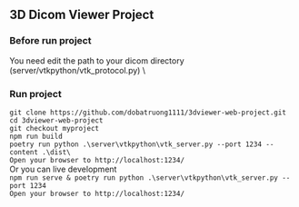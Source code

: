 ## 3D Dicom Viewer Project

### Before run project

You need edit the path to your dicom directory (server/vtkpython/vtk_protocol.py) \

### Run project

`git clone https://github.com/dobatruong1111/3dviewer-web-project.git` \
`cd 3dviewer-web-project` \
`git checkout myproject` \
`npm run build` \
`poetry run python .\server\vtkpython\vtk_server.py --port 1234 --content .\dist\` \
`Open your browser to http://localhost:1234/` \
Or you can live development \
`npm run serve & poetry run python .\server\vtkpython\vtk_server.py --port 1234` \
`Open your browser to http://localhost:1234/`
